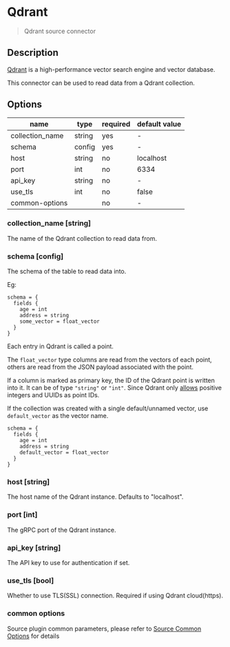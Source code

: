 # Qdrant

> Qdrant source connector

## Description

[Qdrant](https://qdrant.tech/) is a high-performance vector search engine and vector database.

This connector can be used to read data from a Qdrant collection.

## Options

|      name       |  type  | required | default value |
|-----------------|--------|----------|---------------|
| collection_name | string | yes      | -             |
| schema          | config | yes      | -             |
| host            | string | no       | localhost     |
| port            | int    | no       | 6334          |
| api_key         | string | no       | -             |
| use_tls         | int    | no       | false         |
| common-options  |        | no       | -             |

### collection_name [string]

The name of the Qdrant collection to read data from.

### schema [config]

The schema of the table to read data into.

Eg:

```hocon
schema = {
  fields {
    age = int
    address = string
    some_vector = float_vector
  }
}
```

Each entry in Qdrant is called a point.

The `float_vector` type columns are read from the vectors of each point, others are read from the JSON payload associated with the point.

If a column is marked as primary key, the ID of the Qdrant point is written into it. It can be of type `"string"` or `"int"`. Since Qdrant only [allows](https://qdrant.tech/documentation/concepts/points/#point-ids) positive integers and UUIDs as point IDs.

If the collection was created with a single default/unnamed vector, use `default_vector` as the vector name.

```hocon
schema = {
  fields {
    age = int
    address = string
    default_vector = float_vector
  }
}
```

### host [string]

The host name of the Qdrant instance. Defaults to "localhost".

### port [int]

The gRPC port of the Qdrant instance.

### api_key [string]

The API key to use for authentication if set.

### use_tls [bool]

Whether to use TLS(SSL) connection. Required if using Qdrant cloud(https).

### common options

Source plugin common parameters, please refer to [Source Common Options](common-options.md) for details
